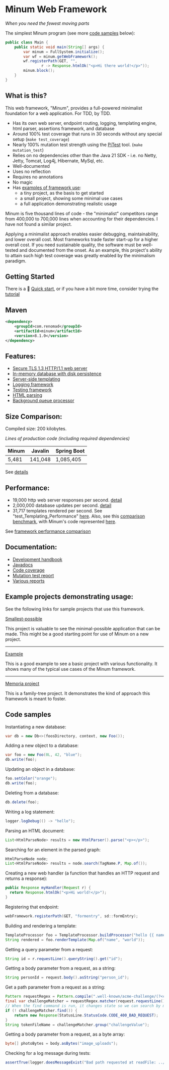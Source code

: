 Minum Web Framework
===================

_When you need the fewest moving parts_

The simplest Minum program (see more [code samples](#code-samples) below):

```Java
public class Main {
    public static void main(String[] args) {
        var minum = FullSystem.initialize();
        var wf = minum.getWebFramework();
        wf.registerPath(GET, "",
                r -> Response.htmlOk("<p>Hi there world!</p>"));
        minum.block();
    }
}
```

What is this?
--------------

This web framework, "Minum", provides a full-powered minimalist foundation for a web application. For TDD, by TDD.

* Has its own web server, endpoint routing, logging, templating engine, html parser, assertions framework, and database
* Around 100% test coverage that runs in 30 seconds without any special setup (`make test_coverage`)
* Nearly 100% mutation test strength using the [PiTest](https://pitest.org/) tool. (`make mutation_test`)
* Relies on no dependencies other than the Java 21 SDK - i.e. no Netty, Jetty, Tomcat, Log4j, Hibernate, MySql, etc.
* Well-documented
* Uses no reflection
* Requires no annotations
* No magic
* Has [examples of framework use](#example-projects-demonstrating-usage):
  * a tiny project, as the basis to get started
  * a small project, showing some minimal use cases
  * a full application demonstrating realistic usage

Minum is five thousand lines of code - the "minimalist" competitors range from 400,000 to 700,000 lines when 
accounting for their dependencies. I have not found a similar project.

Applying a minimalist approach enables easier debugging, maintainability, and lower overall cost. Most 
frameworks trade faster start-up for a higher overall cost. If you need sustainable quality, the software 
must be well-tested and documented from the onset.  As an example, this project's ability to attain such
high test coverage was greatly enabled by the minimalism paradigm.


Getting Started
---------------

There is a 🚀 [Quick start](docs/quick_start.md), or if you have
a bit more time, consider trying the [tutorial](docs/getting_started/getting_started.md)


Maven
-----

```xml
<dependency>
    <groupId>com.renomad</groupId>
    <artifactId>minum</artifactId>
    <version>8.1.0</version>
</dependency>
```


Features:
--------

- [Secure TLS 1.3 HTTP/1.1 web server](src/main/java/com/renomad/minum/web)
- [In-memory database with disk persistence](src/main/java/com/renomad/minum/database)
- [Server-side templating](src/main/java/com/renomad/minum/templating)
- [Logging framework](src/main/java/com/renomad/minum/logging)
- [Testing framework](src/main/java/com/renomad/minum/testing)
- [HTML parsing](src/main/java/com/renomad/minum/htmlparsing) 
- [Background queue processor](src/main/java/com/renomad/minum/queue) 


Size Comparison:
----------------

Compiled size: 200 kilobytes.

_Lines of production code (including required dependencies)_

| Minum | Javalin | Spring Boot |
|-------|---------|-------------|
| 5,481   | 141,048 | 1,085,405   |

See [details](docs/size_comparisons.md)


Performance:
------------

* 19,000 http web server responses per second. [detail](docs/perf_data/response_speed_test.md)
* 2,000,000 database updates per second. [detail](docs/perf_data/database_speed_test.md)
* 31,717 templates rendered per second. See "test_Templating_Performance" [here](src/test/java/com/renomad/minum/templating/TemplatingTests.java).
  Also, see this [comparison benchmark](https://github.com/byronka/template-benchmark?tab=readme-ov-file#original-string-output-test), with Minum's
  code represented [here](https://github.com/byronka/template-benchmark/blob/utf8/src/main/java/com/mitchellbosecke/benchmark/Minum.java).

See [framework performance comparison](docs/perf_data/framework_perf_comparison.md)


Documentation:
--------------

* [Development handbook](docs/development_handbook.md)
* [Javadocs](https://renomad.com/javadoc/)
* [Code coverage](https://renomad.com/site/jacoco/index.html) 
* [Mutation test report](https://renomad.com/pit-reports)
* [Various reports](https://renomad.com/site/project-reports.html) 


Example projects demonstrating usage:
-------------------------------------

See the following links for sample projects that use this framework.

[Smallest-possible](https://github.com/byronka/minum_usage_example_smaller)

This project is valuable to see the minimal-possible application that can
be made.  This might be a good starting point for use of Minum on a new project.

<hr>

[Example](https://github.com/byronka/minum_usage_example_mvn) 

This is a good example to see a basic project with various functionality. It
shows many of the typical use cases of the Minum framework.

<hr>

[Memoria project](https://github.com/byronka/memoria_project)

This is a family-tree project.  It demonstrates the kind of
approach this framework is meant to foster.


Code samples
------------

Instantiating a new database:

```java
var db = new Db<>(foosDirectory, context, new Foo());
```

Adding a new object to a database:

```java
var foo = new Foo(0L, 42, "blue");
db.write(foo);    
```

Updating an object in a database:

```java
foo.setColor("orange");
db.write(foo);    
```

Deleting from a database:

```java
db.delete(foo);    
```

Writing a log statement:

```java
logger.logDebug(() -> "hello");
```

Parsing an HTML document:

```java
List<HtmlParseNode> results = new HtmlParser().parse("<p></p>");
```

Searching for an element in the parsed graph:

```java
HtmlParseNode node;
List<HtmlParseNode> results = node.search(TagName.P, Map.of());
```

Creating a new web handler (a function that handles an HTTP request and
returns a response):
```java
public Response myHandler(Request r) {
  return Response.htmlOk("<p>Hi world!</p>");
}
```

Registering that endpoint:

```java
webFramework.registerPath(GET, "formentry", sd::formEntry);
```

Building and rendering a template:

```java
TemplateProcessor foo = TemplateProcessor.buildProcessor("hello {{ name }}");
String rendered = foo.renderTemplate(Map.of("name", "world"));
```

Getting a query parameter from a request:

```java
String id = r.requestLine().queryString().get("id");
```

Getting a body parameter from a request, as a string:

```java
String personId = request.body().asString("person_id");
```

Get a path parameter from a request as a string:

```java
Pattern requestRegex = Pattern.compile(".well-known/acme-challenge/(?<challengeValue>.*$)");
final var challengeMatcher = requestRegex.matcher(request.requestLine().getPathDetails().isolatedPath());
// When the find command is run, it changes state so we can search by matching group
if (! challengeMatcher.find()) {
    return new Response(StatusLine.StatusCode.CODE_400_BAD_REQUEST);
}
String tokenFileName = challengeMatcher.group("challengeValue");
```

Getting a body parameter from a request, as a byte array:

```java
byte[] photoBytes = body.asBytes("image_uploads");
```

Checking for a log message during tests:

```java
assertTrue(logger.doesMessageExist("Bad path requested at readFile: ../testingreadfile.txt"));
```
